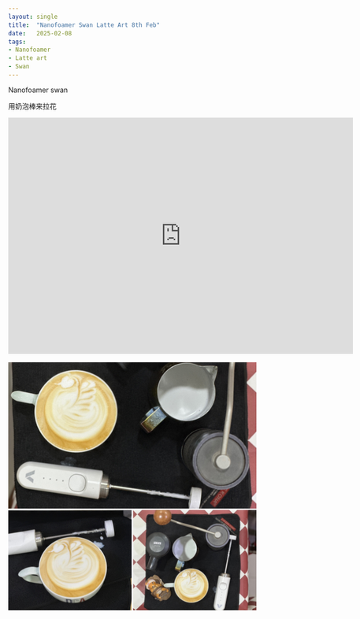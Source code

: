 ```yaml
---
layout: single
title:  "Nanofoamer Swan Latte Art 8th Feb"
date:   2025-02-08
tags:
- Nanofoamer
- Latte art
- Swan
---
```


Nanofoamer swan

用奶泡棒来拉花


<div class="embed-container">
  <iframe
      src="https://www.youtube.com/embed/A8y9Dy3bdNk"
      width="700"
      height="480"
      frameborder="0"
      allowfullscreen="true">
  </iframe>
</div>


![](/assets/img/2025/02/08/7543E071-B9F8-4328-844A-1643F1FE4865.JPG)

